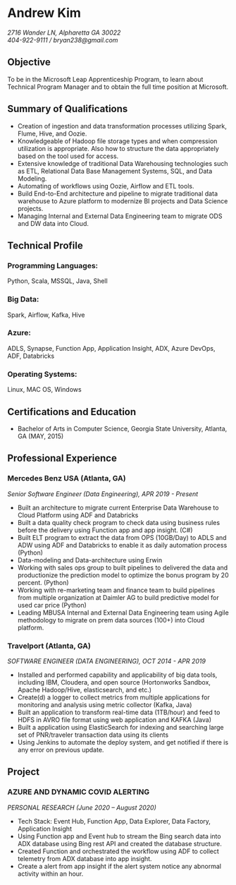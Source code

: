 Andrew Kim
===============

_2716 Wander LN, Alpharetta GA 30022_  
_404-922-9111 / bryan238@gmail.com_

Objective
---------

To be in the Microsoft Leap Apprenticeship Program, to learn about 
Technical Program Manager and to obtain the full time position at Microsoft.

Summary of Qualifications
-------------------------

* Creation of ingestion and data transformation processes utilizing Spark, Flume, Hive, and
Oozie.
* Knowledgeable of Hadoop file storage types and when compression utilization is
appropriate. Also how to structure the data appropriately based on the tool used for
access.
* Extensive knowledge of traditional Data Warehousing technologies such as ETL,
Relational Data Base Management Systems, SQL, and Data Modeling.
* Automating of workflows using Oozie, Airflow and ETL tools.
* Build End-to-End architecture and pipeline to migrate traditional data warehouse to
Azure platform to modernize BI projects and Data Science projects.
* Managing Internal and External Data Engineering team to migrate ODS and DW data into Cloud.

Technical Profile
-----------------

### Programming Languages:

Python, Scala, MSSQL, Java, Shell

### Big Data:

Spark, Airflow, Kafka, Hive

### Azure:

ADLS, Synapse, Function App, Application Insight, ADX, Azure DevOps, ADF, Databricks

### Operating Systems:

Linux, MAC OS, Windows

Certifications and Education
----------------------------

* Bachelor of Arts in Computer Science, Georgia State University,
  Atlanta, GA (MAY, 2015)

Professional Experience
-----------------------

### Mercedes Benz USA (Atlanta, GA)

_Senior Software Engineer (Data Engineering), APR 2019 - Present_

* Built an architecture to migrate current Enterprise Data Warehouse to Cloud
Platform using ADF and Databricks
* Built a data quality check program to check data using business rules before the
delivery using Function app and app insight. (C#)
* Built ELT program to extract the data from OPS (10GB/Day) to ADLS and ADW
using ADF and Databricks to enable it as daily automation process (Python)
* Data-modeling and Data-architecture using Erwin
* Working with sales ops group to built pipelines to delivered the data and
productionize the prediction model to optimize the bonus program by 20
percent. (Python)
* Working with re-marketing team and finance team to build pipelines from
multiple organization at Daimler AG to build predictive model for used car price
(Python)
* Leading MBUSA Internal and External Data Engineering team using Agile
methodology to migrate on prem data sources (100+) into Cloud platform.

### Travelport (Atlanta, GA)

_SOFTWARE ENGINEER (DATA ENGINEERING), OCT 2014 - APR 2019_

* Installed and performed capability and applicability of big data tools, including
IBM, Cloudera, and open source (Hortonworks Sandbox, Apache Hadoop/Hive,
elasticsearch, and etc.)
* Create(d) a logger to collect metrics from multiple applications for monitoring
and analysis using metric collector (Kafka, Java)
* Built an application to transform real-time data (1TB/hour) and feed to HDFS in
AVRO file format using web application and KAFKA (Java)
* Built a application using ElasticSearch for indexing and searching large set of
PNR/traveler transaction data using its clients
* Using Jenkins to automate the deploy system, and get notified if there is any
error on previous update.

Project
-----------------------

### AZURE AND DYNAMIC COVID ALERTING

_PERSONAL RESEARCH (June 2020 – August 2020)_

* Tech Stack: Event Hub, Function App, Data Explorer, Data Factory, Application
Insight
* Using Function app and Event hub to stream the Bing search data into ADX
database using Bing rest API and created the database structure.
* Created Function and orchestrated the workflow using ADF to collect
telemetry from ADX database into app insight.
* Create a alert from app insight if the alert system notice any abnormal activity
within an hour.
